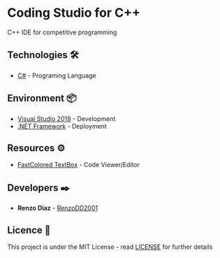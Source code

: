 # Coding Studio for C++

C++ IDE for competitive programming

## Technologies 🛠️

* [C#](https://www.microsoft.com/en-us/download/details.aspx?id=7029) - Programing Language

## Environment 📦

* [Visual Studio 2019](https://visualstudio.microsoft.com/es/vs/) - Development
* [.NET Framework](https://dotnet.microsoft.com/download/dotnet-framework) - Deployment

## Resources ⚙️

* [FastColored TextBox](https://github.com/PavelTorgashov/FastColoredTextBox) - Code Viewer/Editor

## Developers ✒️

* **Renzo Diaz** - [RenzoDD2001](https://github.com/RenzoDD2001)

## Licence 📄

This project is under the MIT License - read [LICENSE](LICENSE) for further details